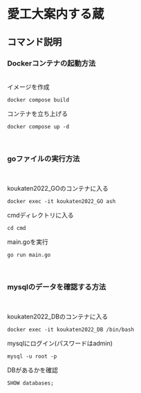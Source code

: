 # 愛工大案内する蔵
## コマンド説明

### Dockerコンテナの起動方法
<br />
イメージを作成

```
docker compose build
```
コンテナを立ち上げる
```
docker compose up -d
```

<br />

### goファイルの実行方法
<br />

koukaten2022_GOのコンテナに入る
```
docker exec -it koukaten2022_GO ash
```
cmdディレクトリに入る

```
cd cmd
```
main.goを実行
```
go run main.go
```
<br />

### mysqlのデータを確認する方法
<br />

koukaten2022_DBのコンテナに入る
```
docker exec -it koukaten2022_DB /bin/bash
```
mysqlにログイン(パスワードはadmin)
```
mysql -u root -p
```
DBがあるかを確認
```
SHOW databases;
```

<br />
